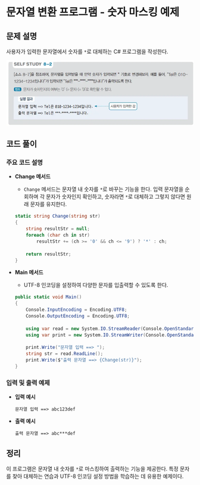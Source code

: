 # 문자열 변환 프로그램 - 숫자 마스킹 예제

## 문제 설명

사용자가 입력한 문자열에서 숫자를 `*`로 대체하는 C# 프로그램을 작성한다.

![alt text](image-1.png)

## 코드 풀이

### 주요 코드 설명

- **Change 메서드**
  - `Change` 메서드는 문자열 내 숫자를 `*`로 바꾸는 기능을 한다. 입력 문자열을 순회하며 각 문자가 숫자인지 확인하고, 숫자라면 `*`로 대체하고 그렇지 않다면 원래 문자를 유지한다.

  ```csharp
  static string Change(string str)
  {
      string resultStr = null;
      foreach (char ch in str)
          resultStr += (ch >= '0' && ch <= '9') ? '*' : ch;

      return resultStr;
  }
  ```

- **Main 메서드**
  - UTF-8 인코딩을 설정하여 다양한 문자를 입출력할 수 있도록 한다.

  ```csharp
  public static void Main()
  {
      Console.InputEncoding = Encoding.UTF8;
      Console.OutputEncoding = Encoding.UTF8;

      using var read = new System.IO.StreamReader(Console.OpenStandardInput());
      using var print = new System.IO.StreamWriter(Console.OpenStandardOutput()) { AutoFlush = true };

      print.Write("문자열 입력 ==> ");
      string str = read.ReadLine();
      print.Write($"출력 문자열 ==> {Change(str)}");
  }
  ```

### 입력 및 출력 예제

- **입력 예시**  
  ```
  문자열 입력 ==> abc123def
  ```
- **출력 예시**  
  ```
  출력 문자열 ==> abc***def
  ```

## 정리

이 프로그램은 문자열 내 숫자를 `*`로 마스킹하여 출력하는 기능을 제공한다. 특정 문자를 찾아 대체하는 연습과 UTF-8 인코딩 설정 방법을 학습하는 데 유용한 예제이다.
